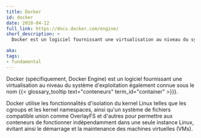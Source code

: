 ```yaml
---
title: Docker
id: docker
date: 2018-04-12
full_link: https://docs.docker.com/engine/
short_description: >
  Docker est un logiciel fournissant une virtualisation au niveau du système d'exploitation, également connue sous le nom de conteneurs.

aka:
tags:
- fundamental
---
```

Docker (spécifiquement, Docker Engine) est un logiciel fournissant une virtualisation au niveau du système d'exploitation également connue sous le nom {{< glossary_tooltip text="conteneurs" term_id="container" >}}}.

<!--more-->

Docker utilise les fonctionnalités d'isolation du kernel Linux telles que les cgroups et les kernel namespaces, ainsi qu'un système de fichiers compatible union comme OverlayFS et d'autres pour permettre aux conteneurs de fonctionner indépendamment dans une seule instance Linux, évitant ainsi le démarrage et la maintenance des machines virtuelles (VMs).
